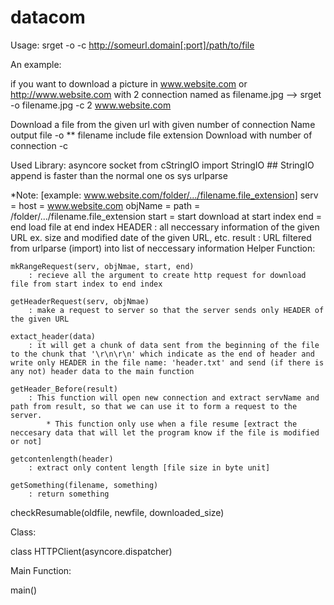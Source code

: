 # datacom

Usage:  srget -o <output file> -c <numConn> http://someurl.domain[:port]/path/to/file

An example: 

if you want to download a picture in www.website.com or http://www.website.com with 2 connection named as filename.jpg
-->  srget -o filename.jpg -c 2 www.website.com

Download a file from the given url with given number of connection
Name output file -o <filename> 
		** filename include file extension
Download with number of connection -c <number of connection> 

Used Library:
	asyncore
	socket 
	from cStringIO import StringIO ## StringIO append is faster than the normal one
	os
	sys
	urlparse 
	
*Note:	[example: www.website.com/folder/.../filename.file_extension]
	serv = host = www.website.com
	objName = path = /folder/.../filename.file_extension
	start = start download at start index
	end = end load file at end index
	HEADER : all neccessary information of the given URL ex. size and modified date of the given URL, etc.
	result : URL filtered from urlparse (import) into list of neccessary information
Helper Function:

	mkRangeRequest(serv, objNmae, start, end)
		: recieve all the argument to create http request for download file from start index to end index

	getHeaderRequest(serv, objNmae)
		: make a request to server so that the server sends only HEADER of the given URL

	extact_header(data)
		: it will get a chunk of data sent from the beginning of the file to the chunk that '\r\n\r\n' which indicate as the end of header and write only HEADER in the file name: 'header.txt' and send (if there is any not) header data to the main function

	getHeader_Before(result)
		: This function will open new connection and extract servName and path from result, so that we can use it to form a request to the server.
			* This function only use when a file resume [extract the neccesary data that will let the program know if the file is modified or not]

	getcontenlength(header)
		: extract only content length [file size in byte unit] 

	getSomething(filename, something)
		: return something
checkResumable(oldfile, newfile, downloaded_size)

Class:

class HTTPClient(asyncore.dispatcher)

Main Function:

main()


